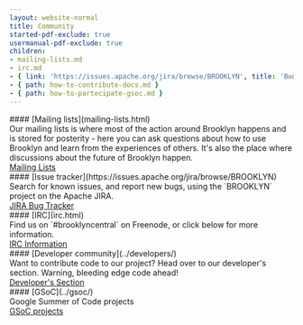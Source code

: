```yaml
---
layout: website-normal
title: Community
started-pdf-exclude: true
usermanual-pdf-exclude: true
children:
- mailing-lists.md
- irc.md
- { link: 'https://issues.apache.org/jira/browse/BROOKLYN', title: 'Bug Tracker (JIRA)' }
- { path: how-to-contribute-docs.md }
- { path: how-to-partecipate-gsoc.md }
---
```


<div class="row">
<div class="col-md-6" markdown="1">

<div class="panel panel-default">
  <div class="panel-heading" markdown="1">
#### [Mailing lists](mailing-lists.html)
  </div>
  <div class="panel-body" markdown="1">
Our mailing lists is where most of the action around Brooklyn happens and is stored for posterity - here you can ask
questions about how to use Brooklyn and learn from the experiences of others. It's also the place where discussions
about the future of Brooklyn happen.

<div class="text-center"><a class="btn btn-primary" href="mailing-lists.html" role="button">Mailing Lists</a></div>
  </div>
</div>

</div><!-- col -->
<div class="col-md-6" markdown="1">

<div class="panel panel-default">
  <div class="panel-heading" markdown="1">
#### [Issue tracker](https://issues.apache.org/jira/browse/BROOKLYN)
  </div>
  <div class="panel-body" markdown="1">
Search for known issues, and report new bugs, using the `BROOKLYN` project on the Apache JIRA.

<div class="text-center"><a class="btn btn-primary" href="https://issues.apache.org/jira/browse/BROOKLYN" role="button">JIRA Bug Tracker</a></div>
  </div>
</div>

</div><!-- col -->
</div><!-- row -->

<div class="row">
<div class="col-md-6" markdown="1">

<div class="panel panel-default">
  <div class="panel-heading" markdown="1">
#### [IRC](irc.html)
  </div>
  <div class="panel-body" markdown="1">
Find us on `#brooklyncentral` on Freenode, or click below for more information.

<div class="text-center"><a class="btn btn-primary" href="irc.html" role="button">IRC Information</a></div>
  </div>
</div>

</div><!-- col -->
<div class="col-md-6" markdown="1">

<div class="panel panel-default">
  <div class="panel-heading" markdown="1">
#### [Developer community](../developers/)
  </div>
  <div class="panel-body" markdown="1">
Want to contribute code to our project? Head over to our developer's section. Warning, bleeding edge code ahead!

<div class="text-center"><a class="btn btn-warning" href="../developers/index.html" role="button">Developer's Section</a></div>
  </div>
</div>

</div><!-- col -->
<div class="col-md-6" markdown="1">

<div class="panel panel-default">
  <div class="panel-heading" markdown="1">
#### [GSoC](../gsoc/)
  </div>
  <div class="panel-body" markdown="1">
Google Summer of Code projects 

<div class="text-center"><a class="btn btn-primary" href="../gsoc/index.html" role="button">GSoC projects</a></div>
  </div>
</div>

</div><!-- col -->
</div><!-- row -->
